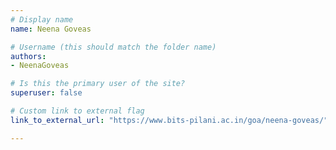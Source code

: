 ```yaml
---
# Display name
name: Neena Goveas

# Username (this should match the folder name)
authors:
- NeenaGoveas

# Is this the primary user of the site?
superuser: false

# Custom link to external flag
link_to_external_url: "https://www.bits-pilani.ac.in/goa/neena-goveas/"

---
```

